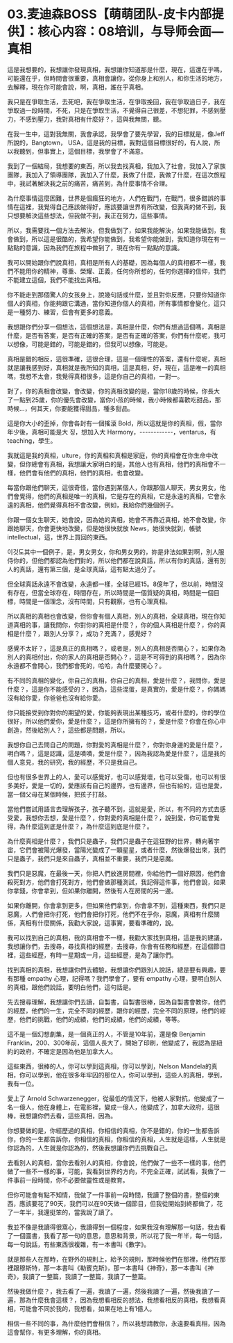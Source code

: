 # 03.麦迪森BOSS【萌萌团队-皮卡内部提供】：核心内容：08培训，与导师会面—真相

這是我想要的，我想讓你發現真相，我想讓你知道那是什麼，現在，這還在乎嗎，可能還在乎，但時間會很重要，真相會讓你，從你身上和別人，和你生活的地方，去解釋，現在你可能會說，啊，真相，誰在乎真相。

我只是在爭取生活，去死吧，我在爭取生活，在爭取挽回，我在爭取過日子，我在爭取過一段時間，不死，只是在爭取生活，不覺得自己很差，不想犯罪，不感到壓力，不感到壓力，我對真相有什麼好？，這與我無關，聽。

在我一生中，這對我無關，我會承認，我學會了要先學習，我的目標就是，像Jeff所說的，Bangtown， USA，這是我的目標，我對這個目標很好的，有人說，所以我聽到，但事實上，這個目標，我學會了不滿意。

我到了一個結局，我想要的東西，所以我去找真相，我加入了社會，我加入了家族團隊，我加入了領導團隊，我加入了什麼，我做了什麼，我做了什麼，在這次旅程中，我試著解決我之前的痛苦，痛苦到，為什麼事情不合理。

為什麼事情這麼困難，世界是個瘋狂的地方，人們在戰鬥，在戰鬥，很多錯誤的事情在這裡，我覺得自己應該做得好，應該要讓世界有所改變，但我真的做不到，我只想要解決這些想法，但我做不到，我正在努力，這些事情。

所以，我需要找一個方法去解決，但我做到了，如果我能解決，如果我能做到，我會做到，所以這是很酷的，我希望你能做到，我希望你能做到，我知道你現在有一點點的意識，因為我們在旅程中做到了，現在你有一點點的意識。

我可以開始跟你們說真相，真相是所有人的基礎，因為每個人的真相都不一樣，我們不能用你的精神，尊重、榮耀、正義，任何你所想的，任何你選擇的信仰，我們不能建立這個，我們不能找出真相。

你不能走到那個驚人的女孩身上，說幾句話或什麼，並且對你反應，只要你知道你個人的真相，你能夠跟它溝通，當你知道你個人的真相，所有事情都會變化，這只是一種努力、練習，但會有更多的意義。

我想跟你們分享一個想法，這個想法是，真相是什麼，你們有想過這個嗎，真相是什麼，是否有答案，是否有正確的答案，是否有正確的答案，你們有什麼呢，我可以想像，可能是錯的，可能是錯的，但我可以想像，可能是。

真相是錯的相反，這很準確，這很合理，這是一個理性的答案，還有什麼呢，真相就是讓我感到好，真相就是我所知的真相，這是真相，好，現在，這是唯一的真相嗎，我想不太會，我覺得真相很多，這是你自己的真相，一對一。

對了，你的真相會改變，會改變，你的真相改變的是，當你18歲的時候，你長大了一點到25歲，你的優先會改變，當你小孩的時候，我小時候都喜歡吃甜品，那時候…，何其天，你要能獲得甜品，種多甜品。

這是你大小的歪掉，你會各封有一個搖滾 Bold，所以這就是你的真相，假，當你年少後，真相可能是大 징，想加入大 Harmony，------------，ventarus，有 teaching，學生。

我就這是我的真相，ulture，你的真相和真相是家庭，你的真相會在你生命中改變，但你總會有真相，我想讓大家明白的是，其他人也有真相，他們的真相會不一樣，他們會有他們的真相，他們的真相，也會改變。

每當你跟他們聊天，這很奇怪，當你遇到某個人，你跟那個人聊天，男女男女，他們會覺得，他們的真相是唯一的真相，它是存在的真相，它是永遠的真相，它會永遠的真相，他們覺得真相不會改變，例如，我給你們幾個例子。

你跟一個女生聊天，她會說，因為她的真相，她會不再靠近真相，她不會改變，你跟她聊天，你會更快地改變，但是她很快就放 News，她很快就到，帳號 intellectual，這，世界上買回的東西。

 이것도其中一個例子，是，男女男女，你和男女男的，妳是非法如果對啊，別人服侍你的，但他們都認為他們對的，所以他們都在說真話，所以有你的真話，還有別人的真話，還有第三個，是全球真話，這有點太過分了。

但全球真話永遠不會改變，永遠都一樣，全球已經15。8億年了，但以前，時間沒有存在，但當全球存在，時間存在，所以時間是一個質疑的真相，時間是一個目標，時間是一個理念，沒有時間，只有觀察，也有心理真相。

所以真相的真相也會改變，但你會有個人真相，別人的真相，全球真相，現在你知道真相的事，讓我問你，你對你的真相是什麼？，你的個人真相是什麼？，你的真相是什麼？，跟別人分享？，成功？充滿？，感覺好？

感覺不太好？，這是真正的真相嗎？，或者是，別人的真相是否開心？，如果你為別人的真相付出，你的家人的真相是否開心？，這是不可得到的真相嗎？，因為你永遠都不會開心，我們都會死的，哈哈，為什麼要開心？。

有不同的真相的變化，你自己的真相，你自己的真相，愛是什麼？，我問你，愛是什麼？，這是你不能感受的？，因為，這些混蛋，是真實的，愛是什麼？，你媽媽沒有給你愛，你爸爸也沒有給你愛。

你只能接受到你對你的期望的愛，你能夠表現出某種技巧，或者什麼的，你的學位很好，所以他們愛你，愛是什麼？，這是你所擁有的？，愛是什麼？你會在你心中創造，然後給別人？，這些都是問題，所以。

我想你自己去問自己的問題，你對愛的真相是什麼？，你對你身邊的愛是什麼？，明白嗎？，這是認識，這是嘖嘖，愛是什麼？，因為我認為愛是什麼？，這是我的個人意見，我的研究，我的經歷，不只是我自己。

但也有很多世界上的人，愛可以感覺好，也可以感覺壞，也可以受傷，也可以有很多美好，愛是一切的，愛應該有自己的邊界，也有邊界，但也有給的，這也是愛，當一個父母在某個時候，把孩子打敲。

當他們嘗試用語言去理解孩子，孩子聽不到，這就是愛，所以，有不同的方式去感受愛，我想你去想，愛是什麼？，你對愛的真相是什麼？，說到愛，你可能會覺得，為什麼這到底是什麼？，為什麼這到底是什麼？。

為什麼真相是什麼？，我們只是蟲子，我們只是蟲子在這狂野的世界，轉向著宇宙，它們會被陽光爆發，當陽光變成了一顆星星，或者什麼，然後爆發出來，我們只是蟲子，我們只是來自蟲子，真相並不重要，我們只是惡魔。

我們只是惡魔，在最後一天，你把人們放進房間裡，你給他們一個好原因，他們會殺死對方，他們會打死對方，他們會做那種測試，我記得這件事，他們會說，如果你拿錢，你會拿到，但如果你離開，然後有人在房間的另一邊。

如果你離開，你會拿到更多，但如果他們拿到，你會拿不到，這種東西，我們只是惡魔，人們會把你打死，他們會把你打死，他們不在乎你，惡魔，真相有什麼關係，真相有什麼關係，我勸大家說，這事實，要看準確的，說。

我可以找到自己的真相，我的真相會不一樣，我勸大家找到真相，這是我的建議，我想讓你們，去搜尋，尋找真相的經歷，去搜尋，你會有任務和經歷，在這個節目裡，這些經歷，有時一星期或一月，這些經歷，是為了讓你們。

找到真相的真相，我想讓你們去體驗，我想讓你們跟別人說話，總是要有興趣，要有那種 empathy 心理，記得嗎？我們學會了，要有 empathy 心理，要明白別人的真相，跟他們說話，要明白他們，這句話是。

先去搜尋理解，我想讓你們去讀，自製書，自製書很棒，因為自製書會教你，他們的經歷，他們的一生，完全不同的經歷，跟你的經歷，完全不同的原理，他們的經歷，他們的挑戰，他們的成績，他們的成績，他們的成績，等等。

這不是一個幻想劇集，是一個真正的人，不管是10年前，還是像 Benjamin Franklin，200、300年前，這個人長大了，開始了印刷，他變成了，我認為是紐約的政府，不確定是因為他是加拿大人。

這些東西，很棒的人，你可以學到這真相，你可以學到，Nelson Mandela的真相，你可以學到，他在很多年牢囚的那位人，你可以學到，這些人的真相，學到，我有一位。

愛上了 Arnold Schwarzenegger，從最低的情況下，他被人家對抗，他變成了一名一億人，他在身體上，在電影裡，變成一億人，他變成了，加拿大政府，這很棒，我想讓你們去看，這些真相，因為。

你想要做的是，你經歷過的真相，你相信的真相，你不是錯的，你的一生都告訴你，你的一生都告訴你，你相信的真相，你相信的真相，人生就是這樣，人生就是你認為的，人生就是你認為的，然後我想讓你們去挑戰自己。

去看別人的真相，當你去看別人的真相，你會說，他們做了一些不一樣的事，他們做了一些不一樣的事，可能，我看到世界的方向，不完全正確，試試看，我做了一件事前一段時間，你不必要做靈性或是教育。

但你可能會有點不知情，我做了一件事前一段時間，我讀了整個的書，整個的東西，應該要花了90天，我們可以在90天做一個節目，但我從開始到終都做了，花了一年半，我還挺笨的，當我說了讀了。

我並不像是我讀得很窩心，我讀得到一個程度，如果我沒有理解那一句話，我去看了一個圖書，我看了那一句的意思，意思和背景，所以花了我一年半，每一句話，每一句說話，有些東西很複雜，有一本書叫《數字》。

就是那些人在那時，在野外的規則上，給予的規則，那時候他們在那裡，他們在那裡跟穆斯特，那一本書叫《勒賓克斯》，那一本書叫《神奇》，那一本書叫《神奇》，我讀了一整篇，我讀了一整篇，我讀了一整篇。

然後我做什麼？，我去看了一遍，我讀了一遍，然後我讀了一遍，然後我讀了一遍，那為什麼我會這樣？，因為我想看相反的想法，我想看相反的真相，我想看真相，可能會不同於我的，我想看，如果在地上有1億人。

相信一些不同的事，為什麼他們會相信？，所以我想請教你，永遠要看真相，因為這會幫你，有更多理解，你的真相。